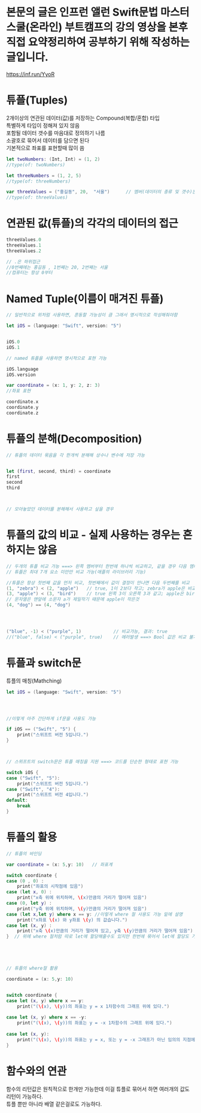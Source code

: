 # 본문의 글은 인프런 앨런 Swift문법 마스터 스쿨(온라인) 부트캠프의 강의 영상을 본후 직접 요약정리하여 공부하기 위해 작성하는 글입니다.
https://inf.run/YyoR

# 튜플(Tuples)
2개이상의 연관된 데이터(값)를 저장하는 Compound(복합/혼합) 타입    
특별하게 타입이 정해져 있지 않음    
포함될 데이터 갯수를 마음대로 정의하기 나름     
소괄호로 묶어서 데이터를 담으면 된다     
기본적으로 좌표를 표현할때 많이 씀     

```swift
let twoNumbers: (Int, Int) = (1, 2)
//type(of: twoNumbers)

let threeNumbers = (1, 2, 5)
//type(of: threeNumbers)

var threeValues = ("홍길동", 20,  "서울")      // 멤버(데이터의 종류 및 갯수)는 튜플을 만들때 결정되므로 "추가"/"삭제" 불가, 쉽게말해 인트자리에 스트링을넣을수없는것
//type(of: threeValues)
```
# 연관된 값(튜플)의 각각의 데이터의 접근

```swift
threeValues.0
threeValues.1
threeValues.2

// .은 하위접근
//0번째에는 홍길동 , 1번째는 20, 2번째는 서울
//컴퓨터는 항상 0부터
```

# Named Tuple(이름이 매겨진 튜플)

```swift
// 일반적으로 위처럼 사용하면, 혼동할 가능성이 큼 그래서 명시적으로 작성해줘야함

let iOS = (language: "Swift", version: "5")


iOS.0
iOS.1

// named 튜플을 사용하면 명시적으로 표현 가능

iOS.language
iOS.version

var coordinate = (x: 1, y: 2, z: 3)
//좌표 표현

coordinate.x
coordinate.y
coordinate.z
```

# 튜플의 분해(Decomposition)

```swift
// 튜플의 데이터 묶음을 각 한개씩 분해해 상수나 변수에 저장 가능


let (first, second, third) = coordinate
first
second
third



// 모아놓았던 데이터를 분해해서 사용하고 싶을 경우
```

# 튜플의 값의 비교 - 실제 사용하는 경우는 흔하지는 않음

```swift
// 두개의 튜플 비교 가능 ===> 왼쪽 멤버부터 한번에 하나씩 비교하고, 같을 경우 다음 멤버를 비교함
// 튜플은 최대 7개 요소 미만만 비교 가능(애플의 라이브러리 기능)

//튜플은 항상 첫번째 값을 먼저 비교, 첫번째에서 값이 결정이 안나면 다음 두번째를 비교
(1, "zebra") < (2, "apple")   // true, 1이 2보다 작고; zebra가 apple은 비교하지 않기 때문
(3, "apple") < (3, "bird")    // true 왼쪽 3이 오른쪽 3과 같고; apple은 bird보다 작기 때문
// 문자열은 맨앞에 소문자 a가 제일작기 때문에 apple이 작은것
(4, "dog") == (4, "dog")




("blue", -1) < ("purple", 1)            // 비교가능, 결과: true
//("blue", false) < ("purple", true)    // 에러발생 ===> Bool 값은 비교 불가능
```

# 튜플과 switch문
   
튜플의 매칭(Mathching)
```swift
let iOS = (language: "Swift", version: "5")




//이렇게 아주 간단하게 if문을 사용도 가능

if iOS == ("Swift", "5") {
    print("스위프트 버전 5입니다.")
}



// 스위프트의 switch문은 튜플 매칭을 지원 ===> 코드를 단순한 형태로 표현 가능

switch iOS {
case ("Swift", "5"):
    print("스위프트 버전 5입니다.")
case ("Swift", "4"):
    print("스위프트 버전 4입니다.")
default:
    break
}
```

# 튜플의 활용

```swift
// 튜플의 바인딩

var coordinate = (x: 5,y: 10)   // 좌표계

switch coordinate {
case (0 , 0) :
    print("좌표의 시작점에 있음")
case (let x, 0) :
    print("x축 위에 위치하며, \(x)만큼의 거리가 떨어져 있음")
case (0, let y) :
    print("y축 위에 위치하며, \(y)만큼의 거리가 떨어져 있음")
case (let x,let y) where x == y: //이렇게 where 절 사용도 가능 밑에 설명
    print("x좌표 \(x) 와 y좌표 \(y) 의 값습니다.")
case let (x, y) :
    print("x축 \(x)만큼의 거리가 떨어져 있고, y축 \(y)만큼의 거리가 떨어져 있음")
}  // 위에 where 절처럼 따로 let에 할당해줄수도 있지만 한번에 묶어서 let에 할당도 가능





// 튜플의 where절 활용

coordinate = (x: 5,y: 10)


switch coordinate {
case let (x, y) where x == y:    
    print("(\(x), \(y))의 좌표는 y = x 1차함수의 그래프 위에 있다.")
    
case let (x, y) where x == -y:
    print("(\(x), \(y))의 좌표는 y = -x 1차함수의 그래프 위에 있다.")
    
case let (x, y):
    print("(\(x), \(y))의 좌표는 y = x, 또는 y = -x 그래프가 아닌 임의의 지점에 있다.")
}
```

# 함수와의 연관
함수의 리턴값은 원칙적으로 한개만 가능한데 이걸 튜플로 묶어서 하면 여러개의 값도 리턴이 가능하다.     
튜플 뿐만 아니라 배열 같은걸로도 가능하다.   